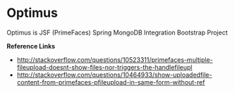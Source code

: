 Optimus
=======

Optimus is JSF (PrimeFaces) Spring MongoDB Integration Bootstrap Project


**Reference Links**
  - http://stackoverflow.com/questions/10523311/primefaces-multiple-fileupload-doesnt-show-files-nor-triggers-the-handlefileupl
  - http://stackoverflow.com/questions/10464933/show-uploadedfile-content-from-primefaces-pfileupload-in-same-form-without-ref

